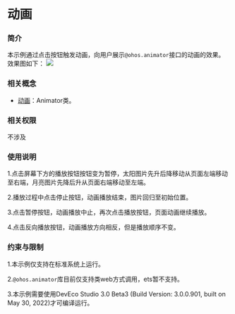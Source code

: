 # 动画

### 简介

本示例通过点击按钮触发动画，向用户展示`@ohos.animator`接口的动画的效果。效果图如下：
![](screenshots/device/main.gif)

### 相关概念

- [动画](https://gitee.com/openharmony/docs/blob/master/zh-cn/application-dev/reference/apis/js-apis-animator.md)：Animator类。

### 相关权限

不涉及

### 使用说明

1.点击屏幕下方的播放按钮按钮变为暂停，太阳图片先升后降移动从页面左端移动至右端，月亮图片先降后升从页面右端移动至左端。

2.播放过程中点击停止按钮，动画播放结束，图片回归至初始位置。

3.点击暂停按钮，动画播放中止，再次点击播放按钮，页面动画继续播放。

4.点击反向播放按钮，动画播放方向相反，但是播放顺序不变。

### 约束与限制

1.本示例仅支持在标准系统上运行。

2.`@ohos.animator`库目前仅支持类web方式调用，ets暂不支持。

3.本示例需要使用DevEco Studio 3.0 Beta3 (Build Version: 3.0.0.901, built on May 30, 2022)才可编译运行。